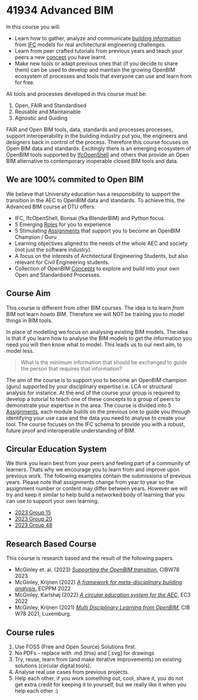 # 41934 Advanced BIM

In this course you will:

* Learn how to gather, analyze and communicate [building information] from [IFC] models for real architectural engineering challenges.
* Learn from peer crafted tutorials from previous years and teach your peers a new [concept] you have learnt.
* Make new tools or adapt previous ones that (if you decide to share them) can be used to develop and maintain the growing OpenBIM ecosystem of processes and tools that everyone can use and learn from for free.

All tools and processes developed in this course must be:

1. Open, FAIR and Standardised
2. Reusable and Maintainable
3. Agnostic and Guiding

FAIR and Open BIM tools, data, standards and processes processes, support interoperability in the building industry put you, the engineers and designers back in control of the process. Therefore this course focuses on Open BIM data and standards. Excitingly there is an emerging ecosystem of OpenBIM tools supported by [IfcOpenShell] and others that provide an Open BIM alternative to contemporary inoperable closed BIM tools and data.

## We are 100% commited to Open BIM
We believe that University education has a responsibility to support the transition in the AEC to OpenBIM data and standards. To achieve this, the Advanced BIM course at DTU offers:
* IFC, IfcOpenShell, Bonsai (fka BlenderBIM) and Python focus.
* 5 Emerging [Roles] for you to experience
* 5 Stimulating [Assignments] that support you to become an OpenBIM Champion / Guru
* Learning objectives aligned to the needs of the whole AEC and society (not just the software industry).
* A focus on the interests of Architectural Engineering Students, but also relevant for Civil Engineering students.
* Collection of OpenBIM [Concepts] to explore and build into your own Open and Standardised Processes.

## Course Aim

This course is different from other BIM courses. The idea is to learn _from_ BIM not learn _howto_ BIM. Therefore we will NOT be training you to model things in BIM tools.

In place of modelling we focus on analysing existing BIM models. The idea is that if you learn how to analyse the BIM models to get the information you need you will then know what to model. This leads us to our next aim, to model less. 

>What is the minimum information that should be exchanged to guide the person that requires that information?

The aim of the course is to support you to become an OpenBIM champion (guru) supported by your disciplinary expertise i.e. LCA or structural analysis for instance. At the end of the course your group is required to develop a tutorial to teach one of these concepts to a group of peers to demonstrate your expertise in the area. The course is divided into 5 [Assignments], each module builds on the previous one to guide you through identifying your use case and the data you need to analyse to create your tool. The course focuses on the IFC schema to provide you with a robust, future proof and interoperable understanding of BIM.

## Circular Education System
We think you learn best from your peers and feeling part of a community of learners.
Thats why we encourage you to learn from and improve upon previous work. The following examples contain the submissions of previous years. Please note that assignments change from year to year so the assignment number or content may differ between years. However we will try and keep it similar to help build a networked body of learning that you can use to support your own learning.

* [2023 Group 15](https://github.com/frejahbarkler/dtu_course_41934_group15/tree/main)
* [2023 Group 20](https://github.com/leonschoene/41934_Advanced_BIM_Group_20/tree/main)
* [2023 Group 48](https://github.com/KaareH/DTU_E23_41934_Advanced-BIM/tree/main)

## Research Based Course
This course is research based and the result of the following papers.

* McGinley et. al. (2023) *[Supporting the OpenBIM transition]*, CIBW78 2023
* McGinley, Krijnen (2022) *[A framework for meta-disciplinary building analysis]*, ECPPM 2022
* McGinley, Karlshøj (2022) *[A circular education system for the AEC]*, EC3 2022
* McGinley, Krijnen (2021) *[Multi Disciplinary Learning from OpenBIM]*, CIB W78 2021, Luxemburg.
## Course rules

1. Use FOSS (Free and Open Source) Solutions first.
1. No PDFs - replace with .md (this) and [.svg] for drawings
1. Try, reuse, learn from (and make iterative improvements) on existing solutions (circular digital tools).
2. Analyse real use cases from previous projects.
1. Help each other, if you work something out, cool, share it, you do not get extra credit for keeping it to yourself, but we really like it when you help each other :)


<!-- links -->

[Assignments]: /Assignments/index
[IFC]: /Concepts/IFC
[BPMN]: /Concepts/BPMN
[Construction]: /Focus/Construction
[Concepts]: /Concepts/index
[concept]: /Concepts/index
[SVG]: /Concepts/SVG
[Roles]: /Roles/index

[building information]: /Concepts/BIM
[IfcOpenShell]: /Concepts/IfcOpenShell/index
[Schedule]: /Schedule/index

<!--
---
YEAR: 2023
CODE: 41934
ref_variable: ${ref}
---
-->



<!--- papers ---> 
[Multi Disciplinary Learning from OpenBIM]: https://www.researchgate.net/publication/355218194_Multi-disciplinary_learning_from_OpenBIM
[Supporting the OpenBIM transition]:https://www.researchgate.net/publication/372244146_Supporting_the_OpenBIM_transition
[A framework for meta-disciplinary building analysis]: https://www.researchgate.net/publication/363579368_A_framework_for_meta-disciplinary_building_analysis
[A circular education system for the AEC]: https://www.researchgate.net/publication/362225610_A_circular_education_system_for_the_AEC
